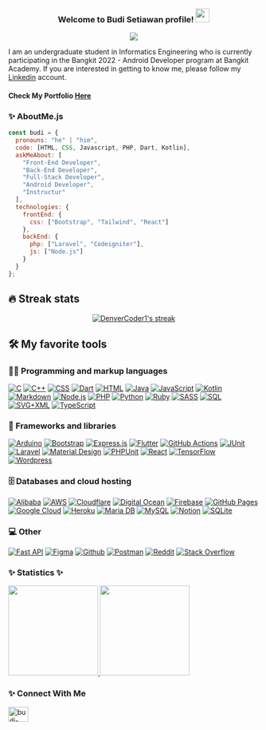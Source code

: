 <h3 align="center">
  Welcome to Budi Setiawan profile!
  <img src="https://media.giphy.com/media/hvRJCLFzcasrR4ia7z/giphy.gif" width="28">
</h3>

<p align="center">
  <a href="https://github.com/budistwn15/"><img src="https://readme-typing-svg.herokuapp.com/?lines=Full-stack%20web%20and%20app%20developer;Experienced%20UI%2FUX%20Designer;6%2B%20years%20of%20coding%20experience;Always%20learning%20new%20things&font=Fira%20Code&center=true&width=440&height=45&color=#2980b9&vCenter=true&size=22">
    </a>
</p>


I am an undergraduate student in Informatics Engineering who is currently participating in the Bangkit 2022 - Android Developer program at Bangkit Academy. If you are interested in getting to know me, please follow my [Linkedin](https://www.linkedin.com/in/budi-setiawan15/) account.

#### Check My Portfolio [Here](https://budistwn15.github.io/)

### ✨ AboutMe.js

```javascript
const budi = {
  pronouns: "he" | "him",
  code: [HTML, CSS, Javascript, PHP, Dart, Kotlin],
  askMeAbout: [
    "Front-End Developer",
    "Back-End Developer",
    "Full-Stack Developer",
    "Android Developer",
    "Instructur"
  ],
  technologies: {
    frontEnd: {
      css: ["Bootstrap", "Tailwind", "React"]
    },
    backEnd: {
      php: ["Laravel", "Codeigniter"],
      js: ["Node.js"]
    }
  }
};
```

## 🔥 Streak stats

<p align="center">
  <a href="https://github.com/budistwn15/">
    <img title="🔥 Get streak stats for your profile at git.io/streak-stats" alt="DenverCoder1's streak" src="https://github-readme-streak-stats.herokuapp.com/?user=budistwn15&theme=monokai-metallian&hide_border=true"/>
  </a>
</p>

## 🛠️ My favorite tools

### 👨‍💻 Programming and markup languages

<p>
    <a href="#"><img alt="C" src="https://custom-icon-badges.herokuapp.com/badge/C-03599C.svg?logo=c-in-hexagon&logoColor=white"></a>
    <a href="#"><img alt="C++" src="https://custom-icon-badges.herokuapp.com/badge/C++-9C033A.svg?logo=cpp2&logoColor=white"></a>
    <a href="#"><img alt="CSS" src="https://img.shields.io/badge/CSS-1572B6.svg?logo=css3&logoColor=white"></a>
    <a href="#"><img alt="Dart" src="https://img.shields.io/badge/Dart-15A6C4.svg?logo=dart&logoColor=white"></a>
    <a href="#"><img alt="HTML" src="https://img.shields.io/badge/HTML-E34F26.svg?logo=html5&logoColor=white"></a>
    <a href="#"><img alt="Java" src="https://img.shields.io/badge/Java-007396.svg?logo=java&logoColor=white"></a>
    <a href="#"><img alt="JavaScript" src="https://img.shields.io/badge/JavaScript-F7DF1E.svg?logo=javascript&logoColor=black"></a>
    <a href="#"><img alt="Kotlin" src="https://img.shields.io/badge/Kotlin-0095D5.svg?logo=Kotlin&logoColor=white"></a>
    <a href="#"><img alt="Markdown" src="https://img.shields.io/badge/Markdown-000000.svg?logo=markdown&logoColor=white"></a>
    <a href="#"><img alt="Node.js" src="https://img.shields.io/badge/Node.js-43853D.svg?logo=node.js&logoColor=white"></a>
    <a href="#"><img alt="PHP" src="https://img.shields.io/badge/PHP-777BB4.svg?logo=php&logoColor=white"></a>
    <a href="#"><img alt="Python" src="https://img.shields.io/badge/Python-14354C.svg?logo=python&logoColor=white"></a>
    <a href="#"><img alt="Ruby" src="https://img.shields.io/badge/Ruby-CC342D.svg?logo=ruby&logoColor=white"></a>
    <a href="#"><img alt="SASS" src="https://img.shields.io/badge/Sass-hotpink.svg?logo=SASS&logoColor=white"></a>
    <a href="#"><img alt="SQL" src="https://custom-icon-badges.herokuapp.com/badge/SQL-025E8C.svg?logo=database&logoColor=white"></a>
    <a href="#"><img alt="SVG+XML" src="https://img.shields.io/badge/SVG%2BXML-e0982c.svg?logo=svg&logoColor=white"></a>
    <a href="#"><img alt="TypeScript" src="https://img.shields.io/badge/TypeScript-007ACC.svg?logo=typescript&logoColor=white"></a>
</p>

### 🧰 Frameworks and libraries

<p>
    <a href="#"><img alt="Arduino" src="https://img.shields.io/badge/-Arduino-00979D?logo=Arduino&logoColor=white"></a>
    <a href="#"><img alt="Bootstrap" src="https://img.shields.io/badge/Bootstrap-7952B3.svg?logo=bootstrap&logoColor=white"></a>
    <a href="#"><img alt="Express.js" src="https://img.shields.io/badge/Express.js-404d59.svg?logo=express&logoColor=white"></a>
    <a href="#"><img alt="Flutter" src="https://img.shields.io/badge/Flutter-02569B.svg?logo=flutter&logoColor=white"></a>
    <a href="#"><img alt="GitHub Actions" src="https://img.shields.io/badge/GitHub%20Actions-2671E5.svg?logo=github%20actions&logoColor=white"></a>
    <a href="#"><img alt="JUnit" src="https://custom-icon-badges.herokuapp.com/badge/JUnit-25A162.svg?logo=check-circle&logoColor=white"></a>
  <a href="#"><img alt="Laravel" src="https://img.shields.io/badge/laravel-%23FF2D20.svg?logo=laravel&logoColor=white"></a>
    <a href="#"><img alt="Material Design" src="https://img.shields.io/badge/Material%20Design-0081CB.svg?logo=material-design&logoColor=white"></a>
    <a href="#"><img alt="PHPUnit" src="https://custom-icon-badges.herokuapp.com/badge/PHPUnit-366488.svg?logo=test-tube&logoColor=white"></a>
    <a href="#"><img alt="React" src="https://img.shields.io/badge/React-20232a.svg?logo=react&logoColor=%2361DAFB"></a>
    <a href="#"><img alt="TensorFlow" src="https://img.shields.io/badge/TensorFlow-FF6F00.svg?logo=TensorFlow&logoColor=white"></a>
    <a href="#"><img alt="Wordpress" src="https://img.shields.io/badge/Wordpress-21759B?logo=wordpress&logoColor=white"></a>
</p>

### 🗄️ Databases and cloud hosting

<p>
  <a href="#"><img alt="Alibaba" src="https://img.shields.io/badge/AlibabaCloud-%23FF6701.svg?logo=alibabacloud&logoColor=white"></a>
  <a href="#"><img alt="AWS" src="https://img.shields.io/badge/AWS-%23FF9900.svg?logo=amazon-aws&logoColor=white"></a>
  <a href="#"><img alt="Cloudflare" src="https://img.shields.io/badge/Cloudflare-F38020?logo=Cloudflare&logoColor=white"></a>
  <a href="#"><img alt="Digital Ocean" src="https://img.shields.io/badge/DigitalOcean-%230167ff.svg?logo=digitalOcean&logoColor=white"></a>
    <a href="#"><img alt="Firebase" src="https://img.shields.io/badge/Firebase-039BE5?logo=Firebase&logoColor=white"></a>
    <a href="#"><img alt="GitHub Pages" src="https://img.shields.io/badge/GitHub%20Pages-327FC7.svg?logo=github&logoColor=white"></a>
  <a href="#"><img alt="Google Cloud" src="https://img.shields.io/badge/GoogleCloud-%234285F4.svg?logo=google-cloud&logoColor=white"></a>
    <a href="#"><img alt="Heroku" src="https://img.shields.io/badge/Heroku-430098.svg?logo=heroku&logoColor=white"></a>
  <a href="#"><img alt="Maria DB" src="https://img.shields.io/badge/MariaDB-003545?style=for-the-badge&logo=mariadb&logoColor=white"></a>
    <a href="#"><img alt="MySQL" src="https://img.shields.io/badge/MySQL-00f.svg?logo=mysql&logoColor=white"></a>
    <a href="#"><img alt="Notion" src="https://img.shields.io/badge/Notion-010101.svg?logo=notion&logoColor=white"></a>
    <a href="#"><img alt="SQLite" src ="https://img.shields.io/badge/SQLite-07405e.svg?logo=sqlite&logoColor=white"></a>
</p>

### 💻 Other

<p>
  <a href="#"><img alt="Fast API" src="https://img.shields.io/badge/FastAPI-005571?logo=fastapi"></a>
  <a href="#"><img alt="Figma" src="https://img.shields.io/badge/figma-%23F24E1E.svg?logo=figma&logoColor=white"></a>
  <a href="#"><img alt="Github" src="https://img.shields.io/badge/github-%23121011.svg?logo=github&logoColor=white"></a>
  <a href="#"><img alt="Postman" src="https://img.shields.io/badge/Postman-FF6C37&logo=postman?logoColor=white"></a>
  <a href="#"><img alt="Reddit" src="https://img.shields.io/badge/Reddit-FF4500?logo=reddit&logoColor=white"></a>
  <a href="#"><img alt="Stack Overflow" src="https://img.shields.io/badge/-Stackoverflow-FE7A16?logo=stack-overflow&logoColor=white"></a>
</p>

### ✨ Statistics ✨

<p align="left">
<a href="https://github.com/budistwn15">
  <img height="180em" src="https://github-readme-stats-eight-theta.vercel.app/api?username=budistwn15&show_icons=true&theme=algolia&include_all_commits=true&count_private=true"/>
  <img height="180em" src="https://github-readme-stats-eight-theta.vercel.app/api/top-langs/?username=budistwn15&layout=compact&langs_count=8&theme=algolia"/>
</a>
</p>


### ✨ Connect With Me

<p align="left">
<a href="https://linkedin.com/in/budi-setiawan15" target="blank"><img align="center" src="https://raw.githubusercontent.com/rahuldkjain/github-profile-readme-generator/master/src/images/icons/Social/linked-in-alt.svg" alt="budi-setiawan15" height="30" width="40" /></a>
</p>
